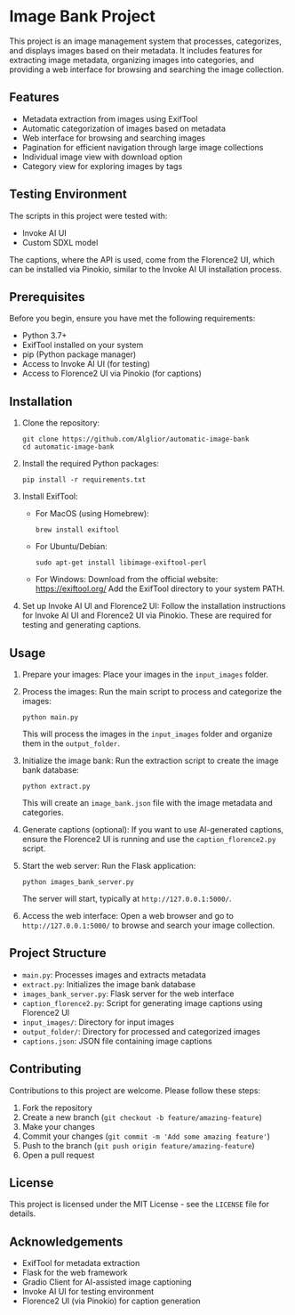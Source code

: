 # Image Bank Project

This project is an image management system that processes, categorizes, and displays images based on their metadata. It includes features for extracting image metadata, organizing images into categories, and providing a web interface for browsing and searching the image collection.

## Features

- Metadata extraction from images using ExifTool
- Automatic categorization of images based on metadata
- Web interface for browsing and searching images
- Pagination for efficient navigation through large image collections
- Individual image view with download option
- Category view for exploring images by tags

## Testing Environment

The scripts in this project were tested with:
- Invoke AI UI
- Custom SDXL model

The captions, where the API is used, come from the Florence2 UI, which can be installed via Pinokio, similar to the Invoke AI UI installation process.

## Prerequisites

Before you begin, ensure you have met the following requirements:

- Python 3.7+
- ExifTool installed on your system
- pip (Python package manager)
- Access to Invoke AI UI (for testing)
- Access to Florence2 UI via Pinokio (for captions)

## Installation

1. Clone the repository:
   ```
   git clone https://github.com/Alglior/automatic-image-bank
   cd automatic-image-bank
   ```

2. Install the required Python packages:
   ```
   pip install -r requirements.txt
   ```

3. Install ExifTool:
   - For MacOS (using Homebrew):
     ```
     brew install exiftool
     ```
   - For Ubuntu/Debian:
     ```
     sudo apt-get install libimage-exiftool-perl
     ```
   - For Windows:
     Download from the official website: https://exiftool.org/
     Add the ExifTool directory to your system PATH.

4. Set up Invoke AI UI and Florence2 UI:
   Follow the installation instructions for Invoke AI UI and Florence2 UI via Pinokio. These are required for testing and generating captions.

## Usage

1. Prepare your images:
   Place your images in the `input_images` folder.

2. Process the images:
   Run the main script to process and categorize the images:
   ```
   python main.py
   ```
   This will process the images in the `input_images` folder and organize them in the `output_folder`.

3. Initialize the image bank:
   Run the extraction script to create the image bank database:
   ```
   python extract.py
   ```
   This will create an `image_bank.json` file with the image metadata and categories.

4. Generate captions (optional):
   If you want to use AI-generated captions, ensure the Florence2 UI is running and use the `caption_florence2.py` script.

5. Start the web server:
   Run the Flask application:
   ```
   python images_bank_server.py
   ```
   The server will start, typically at `http://127.0.0.1:5000/`.

6. Access the web interface:
   Open a web browser and go to `http://127.0.0.1:5000/` to browse and search your image collection.

## Project Structure

- `main.py`: Processes images and extracts metadata
- `extract.py`: Initializes the image bank database
- `images_bank_server.py`: Flask server for the web interface
- `caption_florence2.py`: Script for generating image captions using Florence2 UI
- `input_images/`: Directory for input images
- `output_folder/`: Directory for processed and categorized images
- `captions.json`: JSON file containing image captions

## Contributing

Contributions to this project are welcome. Please follow these steps:

1. Fork the repository
2. Create a new branch (`git checkout -b feature/amazing-feature`)
3. Make your changes
4. Commit your changes (`git commit -m 'Add some amazing feature'`)
5. Push to the branch (`git push origin feature/amazing-feature`)
6. Open a pull request

## License

This project is licensed under the MIT License - see the `LICENSE` file for details.

## Acknowledgements

- ExifTool for metadata extraction
- Flask for the web framework
- Gradio Client for AI-assisted image captioning
- Invoke AI UI for testing environment
- Florence2 UI (via Pinokio) for caption generation
